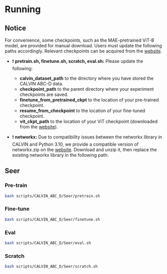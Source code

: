 # Running
## Notice

For convenience, some checkpoints, such as the MAE-pretrained ViT-B model, are provided for manual download. Users must update the following paths accordingly. Relevant checkpoints can be acquired from the [website](https://drive.google.com/drive/folders/1F3IE95z2THAQ_lt3DKUFdRGc86Thsnc7?usp=sharing).
* :exclamation: **pretrain.sh, finetune.sh, scratch, eval.sh:**
Please update the following:
    * **calvin_dataset_path** to the directory where you have stored the CALVIN ABC-D data.
    * **checkpoint_path** to the parent directory where your experiment checkpoints are saved.
    * **finetune_from_pretrained_ckpt** to the location of your pre-trained checkpoint.
    * **resume_from_checkpoint** to the location of your fine-tuned checkpoint.
    * **vit_ckpt_path** to the location of your ViT checkpoint (downloaded from the [website](https://drive.google.com/file/d/1bSsvRI4mDM3Gg51C6xO0l9CbojYw3OEt/view?usp=sharing)).

* :exclamation: **networkx:**
Due to compatibility issues between the networkx library in CALVIN and Python 3.10, we provide a compatible version of networkx.zip on the [website](https://drive.google.com/file/d/1z-d1SaI0rXfBtBicw1zPSsP-wE-26oLq/view?usp=sharing). Download and unzip it, then replace the existing networkx library in the following path:

## Seer
### Pre-train
```bash
bash scripts/CALVIN_ABC_D/Seer/pretrain.sh
```
### Fine-tune
```bash
bash scripts/CALVIN_ABC_D/Seer/finetune.sh
```
### Eval
```bash
bash scripts/CALVIN_ABC_D/Seer/eval.sh
```
### Scratch
```bash
bash scripts/CALVIN_ABC_D/Seer/scratch.sh
```
